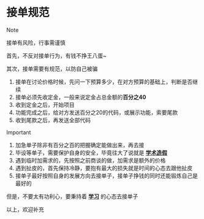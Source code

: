 # 接单规范

> [!note]
>
> 接单有风险，行事需谨慎

首先，不反对接单行为，有钱不挣王八蛋~

其次，接单需要有规范，以防自己被骗

1. 接单在讨论价格时候，先问一下预算多少，在对方预算的基础上，判断是否继续
2. 接单必须先收定金，一般来说定金占总金额的**百分之40**
3. 收到定金之后，开始项目
4. 功能完成之后，给对方发送百分之20的代码，或展示功能，索要尾款
5. 收到尾款之后，再发送全部代码

> [!important]
>
> 1. 加急单子除非有百分之百的把握确定能做出来，再去接
> 2. 毕设等单子，需要保护自身的安全，毕竟往大了说就是 <u>**学术造假**</u>
> 3. 遇到临时加需求的，先按照之前商谈的做，加需求是额外的价格
> 4. 遇到扯皮的，首先保持冷静，要抱有最大的损失就是时间的心态去跟他扯皮
> 5. 接单子最好按照自身的发展方向去接单子，接单子挣钱的同时还能锻炼自己是最好的

但是，不要太有功利心，要秉持着 **<u>学习</u>** 的心态去接单子

以上，欢迎补充